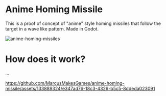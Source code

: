 # Anime Homing Missile
This is a proof of concept of "anime" style homing missiles that follow the target in a wave like pattern. Made in Godot.

![anime-homing-missiles](https://github.com/MarcusMakesGames/anime-homing-missile/assets/133889324/e0303dde-76c5-4b40-88ed-7a1dd43e085f)

# How does it work?
...
 
https://github.com/MarcusMakesGames/anime-homing-missile/assets/133889324/e347ad76-18c3-4329-b5c5-8ddeda023091

